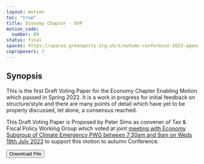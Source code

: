 ```yaml
---
layout: motion
toc: "true"
title: Economy Chapter - DVP
motion_code:
  number: 89
status: final
spaces: https://spaces.greenparty.org.uk/s/autumn-conference-2023-agenda-forum/post/post/view?id=11155
coproposers: 7
---
```

## **Synopsis**

This is the first Draft Voting Paper for the Economy Chapter Enabling Motion which passed in Spring 2022. It is a work in progress for initial feedback on structure/style and there are many points of detail which have yet to be properly discussed, let alone, a consensus reached.

This Draft Voting Paper is Proposed by Peter Sims as convener of Tax & Fiscal Policy Working Group which voted at joint [meeting with Economy Subgroup of Climate Emergency PWG between 7:30am and 9am on Weds 19th July 2023](https://spaces.greenparty.org.uk/content/perma?id=154157) to support this motion to autumn Conference.

<a href="/files/economy-chapter-2023-draft-voting-paper-v1.6-autumn-2023-conference.pdf"><button class="btn btn-secondary download-link">Download File</button></a>